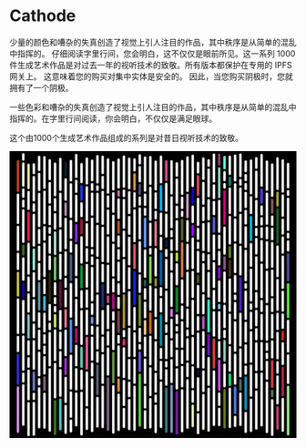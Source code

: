 # Cathode

少量的颜色和嘈杂的失真创造了视觉上引人注目的作品，其中秩序是从简单的混乱中指挥的。 仔细阅读字里行间，您会明白，这不仅仅是眼前所见。这一系列 1000 件生成艺术作品是对过去一年的视听技术的致敬。所有版本都保护在专用的 IPFS 网关上。 这意味着您的购买对集中实体是安全的。 因此，当您购买阴极时，您就拥有了一个阴极。

一些色彩和嘈杂的失真创造了视觉上引人注目的作品，其中秩序是从简单的混乱中指挥的。在字里行间阅读，你会明白，不仅仅是满足眼球。

这个由1000个生成艺术作品组成的系列是对昔日视听技术的致敬。

![nft](unnamed.jpg)
